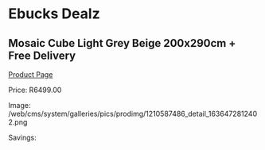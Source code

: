 
# Ebucks Dealz
## Mosaic Cube Light Grey Beige 200x290cm + Free Delivery
[Product Page](https://www.ebucks.com/web/shop/productSelected.do?prodId=1210587486&catId=1209942441)

Price: R6499.00

Image: /web/cms/system/galleries/pics/prodimg/1210587486_detail_1636472812402.png

Savings: 


	